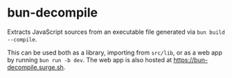 # bun-decompile

Extracts JavaScript sources from an executable file generated via `bun build --compile`.

This can be used both as a library, importing from `src/lib`, or as a web app by running `bun run -b dev`.
The web app is also hosted at https://bun-decompile.surge.sh.
